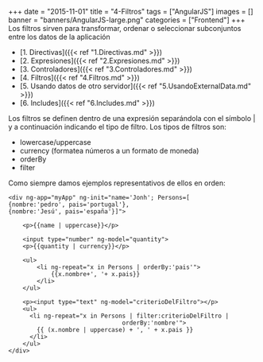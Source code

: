+++
date = "2015-11-01"
title = "4-Filtros"
tags = ["AngularJS"]
images = []
banner = "banners/AngularJS-large.png"
categories = ["Frontend"]
+++
Los filtros sirven para transformar, ordenar o seleccionar subconjuntos entre los datos de la aplicación
<!--more-->

* [1. Directivas]({{< ref "1.Directivas.md" >}})
* [2. Expresiones]({{< ref "2.Expresiones.md" >}})
* [3. Controladores]({{< ref "3.Controladores.md" >}})
* [4. Filtros]({{< ref "4.Filtros.md" >}})
* [5. Usando datos de otro servidor]({{< ref "5.UsandoExternalData.md" >}})
* [6. Includes]({{< ref "6.Includes.md" >}})

Los filtros se definen dentro de una expresión  separándola con el símbolo | y a continuación indicando el tipo de filtro.
Los tipos de filtros son:
* lowercase/uppercase
* currency (formatea números a un formato de moneda)
* orderBy
* filter


Como siempre damos ejemplos representativos de ellos en orden:

	<div ng-app="myApp" ng-init="name='Jonh'; Persons=[
	{nombre:'pedro', pais='portugal'},
	{nombre:'Jesú', pais='españa'}]">

		<p>{{name | uppercase}}</p>

		<input type="number" ng-model="quantity">
		<p>{{quantity | currency}}</p>

		<ul>
			<li ng-repeat="x in Persons | orderBy:'pais'">
				{{x.nombre+', '+ x.pais}}
			</li>
		</ul>

		<p><input type="text" ng-model="criterioDelFiltro"></p>
		<ul>
		  <li ng-repeat="x in Persons | filter:criterioDelFiltro |
									orderBy:'nombre'">
		    {{ (x.nombre | uppercase) + ', ' + x.pais }}
		  </li>
		</ul>
	</div>
